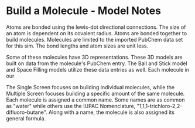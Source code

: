 Build a Molecule - Model Notes
================
Atoms are bonded using the lewis-dot directional connections. The size of an atom is dependent on its covalent radius.
Atoms are bonded together to build molecules. Molecules are limited to the imported PubChem data set for this sim. The
bond lengths and atom sizes are unit less.

Some of these molecules have 3D representations. These 3D models are built on data from the molecule's PubChem entry.
The Ball and Stick model and Space Filling models utilize these data entries as well. Each molecule in our

The Single Screen focuses on building individual molecules, while the Multiple Screen focuses building a specific amount
of the same molecule. Each molecule is assigned a common name. Some names are as common as "water" while others use the
IUPAC Nomenclature, "1,1,1-trichloro-2,2-difluoro-butane". Along with a name, the molecule is also assigned its general
formula.
